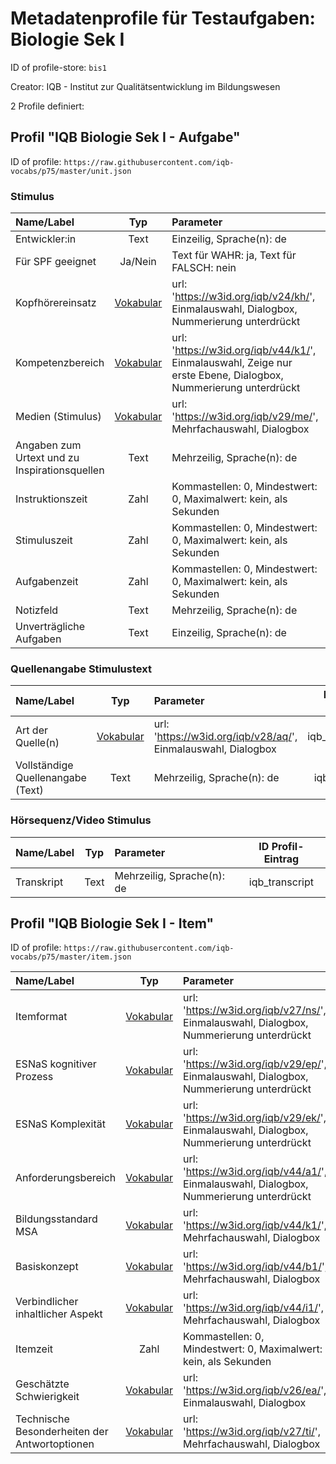 # Metadatenprofile für Testaufgaben: Biologie Sek I

ID of profile-store: `bis1`

Creator: IQB - Institut zur Qualitätsentwicklung im Bildungswesen

2 Profile definiert:

## Profil "IQB Biologie Sek I - Aufgabe"

ID of profile: `https://raw.githubusercontent.com/iqb-vocabs/p75/master/unit.json`

### Stimulus

| Name/Label | Typ | Parameter | ID Profil-Eintrag |
| :--- | :---: | :--- | :---: |
| Entwickler:in | Text | Einzeilig, Sprache(n): de   | iqb_author |
| Für SPF geeignet | Ja/Nein | Text für WAHR: ja, Text für FALSCH: nein | iqb_spf |
| Kopfhörereinsatz | [Vokabular](https://w3id.org/iqb/v24/kh/) | url: 'https://w3id.org/iqb/v24/kh/', Einmalauswahl, Dialogbox, Nummerierung unterdrückt | iqb_phones |
| Kompetenzbereich | [Vokabular](https://w3id.org/iqb/v44/k1/) | url: 'https://w3id.org/iqb/v44/k1/', Einmalauswahl, Zeige nur erste Ebene, Dialogbox, Nummerierung unterdrückt | iqb_competence |
| Medien (Stimulus) | [Vokabular](https://w3id.org/iqb/v29/me/) | url: 'https://w3id.org/iqb/v29/me/', Mehrfachauswahl, Dialogbox | iqb_media |
| Angaben zum Urtext und zu Inspirationsquellen | Text | Mehrzeilig, Sprache(n): de   | iqb_additional_info |
| Instruktionszeit | Zahl | Kommastellen: 0, Mindestwert: 0, Maximalwert: kein, als Sekunden | iqb_time_instructions |
| Stimuluszeit | Zahl | Kommastellen: 0, Mindestwert: 0, Maximalwert: kein, als Sekunden | iqb_time_stimulus |
| Aufgabenzeit | Zahl | Kommastellen: 0, Mindestwert: 0, Maximalwert: kein, als Sekunden | iqb_time_unit |
| Notizfeld | Text | Mehrzeilig, Sprache(n): de   | iqb_note_field |
| Unverträgliche Aufgaben | Text | Einzeilig, Sprache(n): de   | iqb_compatibility |

### Quellenangabe Stimulustext

| Name/Label | Typ | Parameter | ID Profil-Eintrag |
| :--- | :---: | :--- | :---: |
| Art der Quelle(n) | [Vokabular](https://w3id.org/iqb/v28/aq/) | url: 'https://w3id.org/iqb/v28/aq/', Einmalauswahl, Dialogbox | iqb_type_source |
| Vollständige Quellenangabe (Text) | Text | Mehrzeilig, Sprache(n): de   | iqb_copyright |

### Hörsequenz/Video Stimulus

| Name/Label | Typ | Parameter | ID Profil-Eintrag |
| :--- | :---: | :--- | :---: |
| Transkript | Text | Mehrzeilig, Sprache(n): de   | iqb_transcript |

## Profil "IQB Biologie Sek I - Item"

ID of profile: `https://raw.githubusercontent.com/iqb-vocabs/p75/master/item.json`

| Name/Label | Typ | Parameter | ID Profil-Eintrag |
| :--- | :---: | :--- | :---: |
| Itemformat | [Vokabular](https://w3id.org/iqb/v27/ns/) | url: 'https://w3id.org/iqb/v27/ns/', Einmalauswahl, Dialogbox, Nummerierung unterdrückt | iqb_item_format |
| ESNaS kognitiver Prozess | [Vokabular](https://w3id.org/iqb/v29/ep/) | url: 'https://w3id.org/iqb/v29/ep/', Einmalauswahl, Dialogbox, Nummerierung unterdrückt | iqb_esnas_process |
| ESNaS Komplexität | [Vokabular](https://w3id.org/iqb/v29/ek/) | url: 'https://w3id.org/iqb/v29/ek/', Einmalauswahl, Dialogbox, Nummerierung unterdrückt | iqb_esnas_complexity |
| Anforderungsbereich | [Vokabular](https://w3id.org/iqb/v44/a1/) | url: 'https://w3id.org/iqb/v44/a1/', Einmalauswahl, Dialogbox, Nummerierung unterdrückt | iqb_requirement_area |
| Bildungsstandard MSA | [Vokabular](https://w3id.org/iqb/v44/k1/) | url: 'https://w3id.org/iqb/v44/k1/', Mehrfachauswahl, Dialogbox | iqb_standards_msa |
| Basiskonzept | [Vokabular](https://w3id.org/iqb/v44/b1/) | url: 'https://w3id.org/iqb/v44/b1/', Mehrfachauswahl, Dialogbox | iqb_basic_concept |
| Verbindlicher inhaltlicher Aspekt | [Vokabular](https://w3id.org/iqb/v44/i1/) | url: 'https://w3id.org/iqb/v44/i1/', Mehrfachauswahl, Dialogbox | iqb_content_aspect |
| Itemzeit | Zahl | Kommastellen: 0, Mindestwert: 0, Maximalwert: kein, als Sekunden | iqb_time_item |
| Geschätzte Schwierigkeit | [Vokabular](https://w3id.org/iqb/v26/ea/) | url: 'https://w3id.org/iqb/v26/ea/', Einmalauswahl, Dialogbox | iqb_exante_difficulty |
| Technische Besonderheiten der Antwortoptionen | [Vokabular](https://w3id.org/iqb/v27/ti/) | url: 'https://w3id.org/iqb/v27/ti/', Mehrfachauswahl, Dialogbox | iqb_itemtech |

